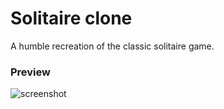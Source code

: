 # Solitaire clone
A humble recreation of the classic solitaire game.<br>

### Preview
![screenshot](https://keep.google.com/u/0/media/v2/14uumZgW4ktbR_NURJD4z9UFFzmADeVY42yOknW6fgSYr3v87gJuyNqOU74uzmzM/1wqOHAqcZ4RPzLr3aE7vG7ppMyH46OHRRSfbDcIrL9ViVqhRKbZu0scu3wGpketo?accept=image%2Fgif%2Cimage%2Fjpeg%2Cimage%2Fjpg%2Cimage%2Fpng%2Caudio%2Faac&sz=833)

